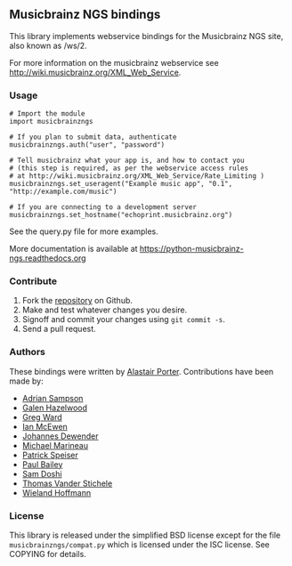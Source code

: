 ## Musicbrainz NGS bindings

This library implements webservice bindings for the Musicbrainz NGS site, also known as /ws/2.

For more information on the musicbrainz webservice see <http://wiki.musicbrainz.org/XML_Web_Service>.

### Usage

    # Import the module
    import musicbrainzngs

    # If you plan to submit data, authenticate
    musicbrainzngs.auth("user", "password")

    # Tell musicbrainz what your app is, and how to contact you
    # (this step is required, as per the webservice access rules
    # at http://wiki.musicbrainz.org/XML_Web_Service/Rate_Limiting )
    musicbrainzngs.set_useragent("Example music app", "0.1", "http://example.com/music")

    # If you are connecting to a development server
    musicbrainzngs.set_hostname("echoprint.musicbrainz.org")

See the query.py file for more examples.

More documentation is available at https://python-musicbrainz-ngs.readthedocs.org

### Contribute

1. Fork the [repository](https://github.com/alastair/python-musicbrainz-ngs) on Github.
2. Make and test whatever changes you desire.
3. Signoff and commit your changes using `git commit -s`.
4. Send a pull request.

### Authors

These bindings were written by [Alastair Porter](http://github.com/alastair).
Contributions have been made by:

* [Adrian Sampson](https://github.com/sampsyo)
* [Galen Hazelwood](https://github.com/galenhz)
* [Greg Ward](https://github.com/gward)
* [Ian McEwen](https://github.com/ianmcorvidae)
* [Johannes Dewender](https://github.com/JonnyJD)
* [Michael Marineau](https://github.com/marineam)
* [Patrick Speiser](https://github.com/doskir)
* [Paul Bailey](https://github.com/paulbailey)
* [Sam Doshi](https://github.com/samdoshi)
* [Thomas Vander Stichele](https://github.com/thomasvs)
* [Wieland Hoffmann](https://github.com/mineo)

### License

This library is released under the simplified BSD license except for the file
`musicbrainzngs/compat.py` which is licensed under the ISC license.
See COPYING for details.
